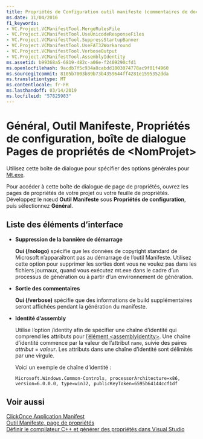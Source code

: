 ```yaml
---
title: Propriétés de Configuration outil manifeste (commentaires de documentation C++)
ms.date: 11/04/2016
f1_keywords:
- VC.Project.VCManifestTool.MergeRulesFile
- VC.Project.VCManifestTool.UseUnicodeResponseFiles
- VC.Project.VCManifestTool.SuppressStartupBanner
- VC.Project.VCManifestTool.UseFAT32Workaround
- VC.Project.VCManifestTool.VerboseOutput
- VC.Project.VCManifestTool.AssemblyIdentity
ms.assetid: b99368a5-6819-482c-a06e-f2409290cfd1
ms.openlocfilehash: 9acdb7f5c934a8cabdd1803074778ac9f01f4960
ms.sourcegitcommit: 8105b7003b89b73b4359644ff4281e1595352dda
ms.translationtype: MT
ms.contentlocale: fr-FR
ms.lasthandoff: 03/14/2019
ms.locfileid: "57825983"
---
```

# <a name="general-manifest-tool-configuration-properties-ltprojectnamegt-property-pages-dialog-box"></a>Général, Outil Manifeste, Propriétés de configuration, boîte de dialogue Pages de propriétés de &lt;NomProjet&gt;

Utilisez cette boîte de dialogue pour spécifier des options générales pour [Mt.exe](https://msdn.microsoft.com/library/aa375649).

Pour accéder à cette boîte de dialogue de page de propriétés, ouvrez les pages de propriétés de votre projet ou votre feuille de propriétés. Développez le nœud **Outil Manifeste** sous **Propriétés de configuration**, puis sélectionnez **Général**.

## <a name="uielement-list"></a>Liste des éléments d’interface

- **Suppression de la bannière de démarrage**

   **Oui (/nologo)** spécifie que les données de copyright standard de Microsoft n’apparaîtront pas au démarrage de l’outil Manifeste. Utilisez cette option pour supprimer les sorties dont vous ne voulez pas dans les fichiers journaux, quand vous exécutez mt.exe dans le cadre d’un processus de génération ou à partir d’un environnement de génération.

- **Sortie des commentaires**

   **Oui (/verbose)** spécifie que des informations de build supplémentaires seront affichées pendant la génération du manifeste.

- **Identité d’assembly**

   Utilise l’option /identity afin de spécifier une chaîne d’identité qui comprend les attributs pour [l’élément \<assemblyIdentity>](/visualstudio/deployment/assemblyidentity-element-clickonce-application). Une chaîne d’identité commence par la valeur de l’attribut `name`, suivie des paires *attribut* = *valeur*. Les attributs dans une chaîne d’identité sont délimités par une virgule.

   Voici un exemple de chaîne d’identité :

   `Microsoft.Windows.Common-Controls, processorArchitecture=x86, version=6.0.0.0, type=win32, publicKeyToken=6595b64144ccf1df`

## <a name="see-also"></a>Voir aussi

[ClickOnce Application Manifest](/visualstudio/deployment/clickonce-application-manifest)<br>
[Outil Manifeste, page de propriétés](manifest-tool-property-pages.md)<br>
[Définir le compilateur C++ et générer des propriétés dans Visual Studio](../working-with-project-properties.md)
